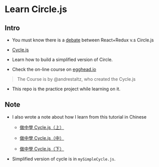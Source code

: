 # Learn Circle.js

## Intro

- You must know there is a [debate](http://staltz.com/why-react-redux-is-an-inferior-paradigm.html) between React+Redux v.s Circle.js

- [Cycle.js](http://cycle.js.org/)

- Learn how to build a simplified version of Circle.

- Check the on-line course on [egghead.io](https://egghead.io/series/cycle-js-fundamentals)

> The Course is by @andrestaltz, who created the Cycle.js

- This repo is the practice project while learning on it.

## Note

- I also wrote a note about how I learn from this tutorial in Chinese

    - [做中學 Cycle.js（上）](http://abalone0204.github.io/#/posts/cycle-js-basic)

    - [做中學 Cycle.js（中）](http://abalone0204.github.io/#/posts/circle-js-2)

    - [做中學 Cycle.js（下）](http://abalone0204.github.io/#/posts/circle-js-3)

- Simplified version of cycle is in `mySimpleCycle.js`.
